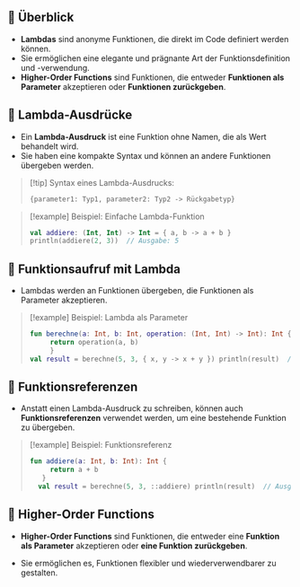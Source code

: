 
## 🔹 Überblick

- **Lambdas** sind anonyme Funktionen, die direkt im Code definiert werden können.
- Sie ermöglichen eine elegante und prägnante Art der Funktionsdefinition und -verwendung.
- **Higher-Order Functions** sind Funktionen, die entweder **Funktionen als Parameter** akzeptieren oder **Funktionen zurückgeben**.

## 🔹 Lambda-Ausdrücke

- Ein **Lambda-Ausdruck** ist eine Funktion ohne Namen, die als Wert behandelt wird.
- Sie haben eine kompakte Syntax und können an andere Funktionen übergeben werden.


>[!tip] Syntax eines Lambda-Ausdrucks:
>  ```kotlin
  >{parameter1: Typ1, parameter2: Typ2 -> Rückgabetyp}
>  ```


> [!example] Beispiel: Einfache Lambda-Funktion  
> ```kotlin
> val addiere: (Int, Int) -> Int = { a, b -> a + b }
> println(addiere(2, 3))  // Ausgabe: 5
> ```

## 🔹 Funktionsaufruf mit Lambda

- Lambdas werden an Funktionen übergeben, die Funktionen als Parameter akzeptieren.

> [!example] Beispiel: Lambda als Parameter
> ```kotlin
> fun berechne(a: Int, b: Int, operation: (Int, Int) -> Int): Int {
>      return operation(a, b) 
>      }
 >val result = berechne(5, 3, { x, y -> x + y }) println(result)  // Ausgabe: 8
 >```

## 🔹 Funktionsreferenzen

- Anstatt einen Lambda-Ausdruck zu schreiben, können auch **Funktionsreferenzen** verwendet werden, um eine bestehende Funktion zu übergeben.
  
> [!example] Beispiel: Funktionsreferenz
> 
> ```kotlin
> fun addiere(a: Int, b: Int): Int {
>      return a + b
>    }
>   val result = berechne(5, 3, ::addiere) println(result)  // Ausgabe: 8
>   ```

## 🔹 Higher-Order Functions

- **Higher-Order Functions** sind Funktionen, die entweder eine **Funktion als Parameter** akzeptieren oder **eine Funktion zurückgeben**.
    
- Sie ermöglichen es, Funktionen flexibler und wiederverwendbarer zu gestalten.
    
